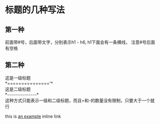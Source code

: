 # 标题的几种写法 #
## 第一种 

前面带#号，后面带文字，分别表示h1 - h6, h1下面会有一条横线， 注意#号后面有空格

## 第二种

这是一级标题  
\*==============='\*  
这是二级标题  
\*---------------\*  
这种方式只能表示一级和二级标题，而且=和-的数量没有限制，只要大于一个就行

this is [an example](https://www.appinn.com/markdown/) inline link